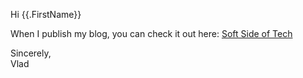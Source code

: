 Hi {{.FirstName}}

When I publish my blog, you can check it out here: [Soft Side of Tech](https://softsideoftech.com/foo)

Sincerely,<br>Vlad

